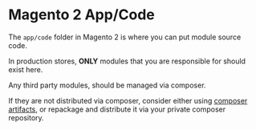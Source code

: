 # Magento 2 App/Code

The `app/code` folder in Magento 2 is where you can put module source code.

In production stores, **ONLY** modules that you are responsible for should exist here.

Any third party modules, should be managed via composer. 

If they are not distributed via composer, consider either using [composer artifacts](../general/composer.md#composer-artifacts), or repackage and distribute it via your private composer repository.